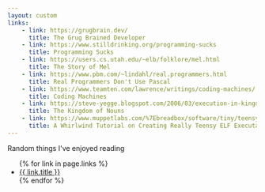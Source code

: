 ```yaml
---
layout: custom
links:
    - link: https://grugbrain.dev/
      title: The Grug Brained Developer
    - link: https://www.stilldrinking.org/programming-sucks
      title: Programming Sucks
    - link: https://users.cs.utah.edu/~elb/folklore/mel.html
      title: The Story of Mel
    - link: https://www.pbm.com/~lindahl/real.programmers.html
      title: Real Programmers Don't Use Pascal
    - link: https://www.teamten.com/lawrence/writings/coding-machines/
      title: Coding Machines
    - link: https://steve-yegge.blogspot.com/2006/03/execution-in-kingdom-of-nouns.html
      title: The Kingdom of Nouns
    - link: https://www.muppetlabs.com/%7Ebreadbox/software/tiny/teensy.html
      title: A Whirlwind Tutorial on Creating Really Teensy ELF Executables for Linux 
---
```

Random things I've enjoyed reading
<ul>
{% for link in page.links %}
      <li><a href="{{ link.link }}">{{ link.title }}</a></li>
{% endfor %}
</ul>

